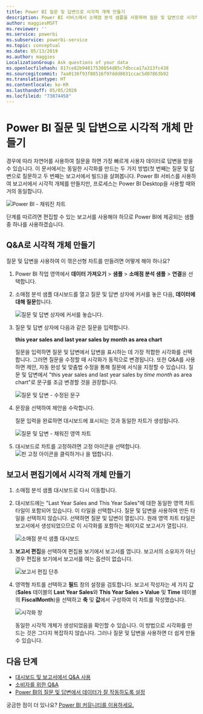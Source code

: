 ```yaml
---
title: Power BI 질문 및 답변으로 시각적 개체 만들기
description: Power BI 서비스에서 소매점 분석 샘플을 사용하여 질문 및 답변으로 시각적 개체를 만드는 방법을 알아봅니다.
author: maggiesMSFT
ms.reviewer: ''
ms.service: powerbi
ms.subservice: powerbi-service
ms.topic: conceptual
ms.date: 05/13/2019
ms.author: maggies
LocalizationGroup: Ask questions of your data
ms.openlocfilehash: 817ce82b94817530854d85c7dbcca17a313fc438
ms.sourcegitcommit: 7aa0136f93f88516f97ddd8031ccac5d07863b92
ms.translationtype: HT
ms.contentlocale: ko-KR
ms.lasthandoff: 05/05/2020
ms.locfileid: "73874458"
---
```

# <a name="create-a-visual-with-power-bi-qa"></a>Power BI 질문 및 답변으로 시각적 개체 만들기

경우에 따라 자연어를 사용하여 질문을 하면 가장 빠르게 사용자 데이터로 답변을 받을 수 있습니다.  이 문서에서는 동일한 시각화를 만드는 두 가지 방법(첫 번째는 질문 및 답변으로 질문하고 두 번째는 보고서에서 빌드)을 살펴봅니다. Power BI 서비스를 사용하여 보고서에서 시각적 개체를 만들지만, 프로세스는 Power BI Desktop을 사용할 때와 거의 동일합니다.

![Power BI - 채워진 차트](media/power-bi-visualization-introduction-to-q-and-a/power-bi-qna-create-visual.png)

단계를 따르려면 편집할 수 있는 보고서를 사용해야 하므로 Power BI에 제공되는 샘플 중 하나를 사용하겠습니다.

## <a name="create-a-visual-with-qa"></a>Q&A로 시각적 개체 만들기

질문 및 답변을 사용하여 이 꺾은선형 차트를 만들려면 어떻게 해야 하나요?

1. Power BI 작업 영역에서 **데이터 가져오기** \> **샘플** \> **소매점 분석 샘플** > **연결**을 선택합니다.

1. 소매점 분석 샘플 대시보드를 열고 질문 및 답변 상자에 커서를 놓은 다음, **데이터에 대해 질문**합니다.

    ![질문 및 답변 상자에 커서를 놓습니다.](media/power-bi-visualization-introduction-to-q-and-a/power-bi-qna-cursor-in-qna-box.png)

2. 질문 및 답변 상자에 다음과 같은 질문을 입력합니다.
   
    **this year sales and last year sales by month as area chart**
   
    질문을 입력하면 질문 및 답변에서 답변을 표시하는 데 가장 적합한 시각화를 선택합니다. 그러면 질문을 수정할 때 시각화가 동적으로 변경됩니다. 또한 Q&A를 사용하면 제안, 자동 완성 및 맞춤법 수정을 통해 질문에 서식을 지정할 수 있습니다. 질문 및 답변에서 "this year sales and last year sales by *time month* as area chart"로 문구를 조금 변경할 것을 권장합니다.  

    ![질문 및 답변 - 수정된 문구](media/power-bi-visualization-introduction-to-q-and-a/power-bi-qna-corrected-create-filled-chart.png)

4. 문장을 선택하여 제안을 수락합니다. 
   
   질문 입력을 완료하면 대시보드에 표시되는 것과 동일한 차트가 생성됩니다.
   
   ![질문 및 답변 - 채워진 영역 차트](media/power-bi-visualization-introduction-to-q-and-a/power-bi-qna-create-filled-chart.png)

4. 대시보드로 차트를 고정하려면 고정 아이콘을 선택합니다. ![핀 고정 아이콘을 클릭하거나](media/power-bi-visualization-introduction-to-q-and-a/pinnooutline.png) 을 탭합니다.

## <a name="create-a-visual-in-the-report-editor"></a>보고서 편집기에서 시각적 개체 만들기

1. 소매점 분석 샘플 대시보드로 다시 이동합니다.
   
2. 대시보드에는 "Last Year Sales and This Year Sales"에 대한 동일한 영역 차트 타일이 포함되어 있습니다.  이 타일을 선택합니다. 질문 및 답변을 사용하여 만든 타일을 선택하지 않습니다. 선택하면 질문 및 답변이 열립니다. 원래 영역 차트 타일은 보고서에서 생성되었으므로 이 시각화를 포함하는 페이지로 보고서가 열립니다.

    ![소매점 분석 샘플 대시보드](media/power-bi-visualization-introduction-to-q-and-a/power-bi-dashboard.png)

1. **보고서 편집**을 선택하여 편집용 보기에서 보고서를 엽니다.  보고서의 소유자가 아닌 경우 편집용 보기에서 보고서를 여는 옵션이 없습니다.
   
    ![보고서 편집 단추](media/power-bi-visualization-introduction-to-q-and-a/power-bi-edit-report.png)
4. 영역형 차트를 선택하고 **필드** 창의 설정을 검토합니다.  보고서 작성자는 세 가지 값(**Sales** 테이블의 **Last Year Sales**와 **This Year Sales > Value** 및 **Time** 테이블의 **FiscalMonth**)을 선택하고 **축** 및 **값**에서 구성하여 이 차트를 작성했습니다.
   
    ![시각화 창](media/power-bi-visualization-introduction-to-q-and-a/gnatutorial_3-new.png)

    동일한 시각적 개체가 생성되었음을 확인할 수 있습니다. 이 방법으로 시각화를 만드는 것은 그다지 복잡하지 않습니다. 그러나 질문 및 답변을 사용하면 더 쉽게 만들 수 있습니다.

## <a name="next-steps"></a>다음 단계

- [대시보드 및 보고서에서 Q&A 사용](power-bi-tutorial-q-and-a.md)  
- [소비자를 위한 Q&A](consumer/end-user-q-and-a.md)
- [Power BI의 질문 및 답변에서 데이터가 잘 작동하도록 설정](service-prepare-data-for-q-and-a.md)

궁금한 점이 더 있나요? [Power BI 커뮤니티를 이용하세요.](https://community.powerbi.com/)

